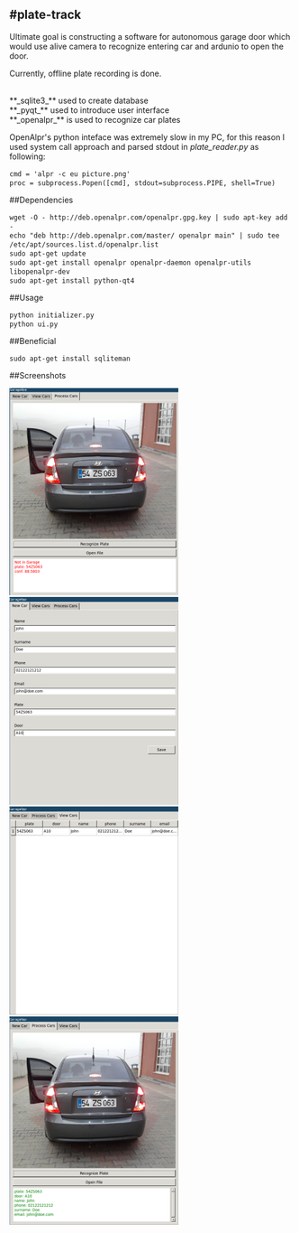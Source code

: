 #plate-track
------------
Ultimate goal is constructing a software for autonomous garage door 
which would use alive camera to recognize entering car and ardunio to
open the door.

Currently, offline plate recording is done. 

<br>
**_sqlite3_** used to create database
<br>
**_pyqt_** used to introduce user interface
<br>
**_openalpr_** is used to recognize car plates

OpenAlpr's python inteface was extremely slow in my PC, for this reason
I used system call approach and parsed stdout in *plate_reader.py* as following:

```
cmd = 'alpr -c eu picture.png'
proc = subprocess.Popen([cmd], stdout=subprocess.PIPE, shell=True)
```

##Dependencies

```
wget -O - http://deb.openalpr.com/openalpr.gpg.key | sudo apt-key add -
echo "deb http://deb.openalpr.com/master/ openalpr main" | sudo tee /etc/apt/sources.list.d/openalpr.list
sudo apt-get update
sudo apt-get install openalpr openalpr-daemon openalpr-utils libopenalpr-dev
sudo apt-get install python-qt4
```

##Usage

```
python initializer.py
python ui.py
```
##Beneficial

```
sudo apt-get install sqliteman
```

##Screenshots

![](img/not_in_garage.png)
![](img/record.png)
![](img/view_cars.png)
![](img/in_garage.png)








